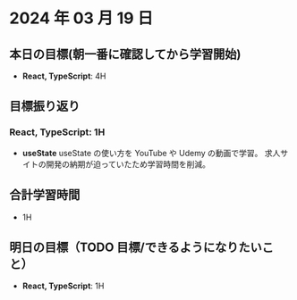 # 2024 年 03 月 19 日

## 本日の目標(朝一番に確認してから学習開始)

- **React, TypeScript**: 4H

## 目標振り返り

### React, TypeScript: 1H

- **useState**
  useState の使い方を YouTube や Udemy の動画で学習。
  求人サイトの開発の納期が迫っていたため学習時間を削減。

## 合計学習時間

- 1H

## 明日の目標（TODO 目標/できるようになりたいこと）

- **React, TypeScript**: 1H
